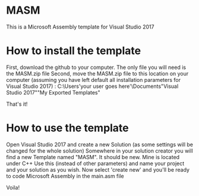 # MASM
This is a Microsoft Assembly template for Visual Studio 2017

# How to install the template
  First, download the github to your computer. The only file you will need is the MASM.zip file
  Second, move the MASM.zip file to this location on your computer (assuming you have left default all installation parameters for Visual Studio 2017) : 
    C:\Users\'your user goes here'\Documents\"Visual Studio 2017"\"My Exported Templates"

  That's it!
  
# How to use the template
  Open Visual Studio 2017 and create a new Solution (as some settings will be changed for the whole solution)
  Somewhere in your solution creator you will find a new Template named "MASM". It should be new. Mine is located under C++
  Use this (instead of other parameters) and name your project and your solution as you wish. Now select 'create new' and you'll be ready to code Microsoft Assembly in the main.asm file
  
  Voila!
